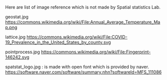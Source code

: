 Here are list of image reference which is not made by Spatial statistics Lab.

geostat.jpg
https://commons.wikimedia.org/wiki/File:Annual_Average_Temperature_Map.png

lattice.jpg
https://commons.wikimedia.org/wiki/File:COVID-19_Prevalence_in_the_United_States_by_county.svg

pointprocess.jpg
https://commons.wikimedia.org/wiki/File:Fingerprint-146242.svg

spatstat_logo.jpg
: is made with open font which is provided by naver.
https://software.naver.com/software/summary.nhn?softwareId=MFS_111086
